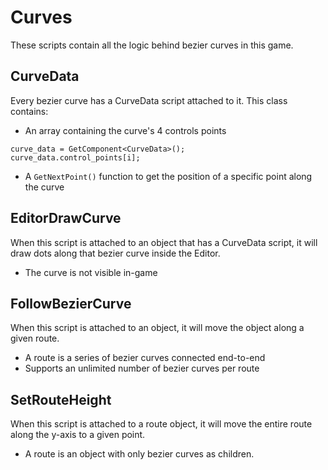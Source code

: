 # Curves

These scripts contain all the logic behind bezier curves in this game.

## CurveData

Every bezier curve has a CurveData script attached to it. This class contains:
- An array containing the curve's 4 controls points
```
curve_data = GetComponent<CurveData>();
curve_data.control_points[i];
```
- A `GetNextPoint()` function to get the position of a specific point along the curve

## EditorDrawCurve

When this script is attached to an object that has a CurveData script, it will draw dots along that bezier 
curve inside the Editor.
- The curve is not visible in-game

## FollowBezierCurve

When this script is attached to an object, it will move the object along a given route.
- A route is a series of bezier curves connected end-to-end
- Supports an unlimited number of bezier curves per route

## SetRouteHeight

When this script is attached to a route object, it will move the entire route along the y-axis to a given 
point.
- A route is an object with only bezier curves as children.
